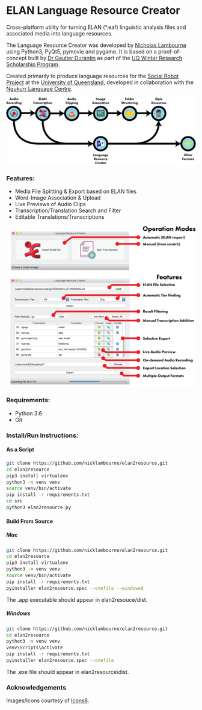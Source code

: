 # ELAN Language Resource Creator
Cross-platform utility for turning ELAN (*.eaf) linguistic analysis files and associated media into language resources.

The Language Resource Creator was developed by [Nicholas Lambourne](https://ndl.im) using Python3, PyQt5, pymovie and pygame. 
It is based on a proof-of-concept built by [Dr Gautier Durantin](http://gdurantin.com/) as part of the [UQ Winter Research Scholarship Program](https://employability.uq.edu.au/winter-research).

Created primarily to produce language resources for the [Social Robot Project](http://www.itee.uq.edu.au/cis/opal/ngukurr) at the [University of Queensland](https://uq.edu.au), developed in collaboration with the [Ngukurr Language Centre](http://www.ngukurrlc.org.au/).

![Process](docs/img/process-flow.png)

### Features:
- Media File Splitting & Export based on ELAN files
- Word-Image Association & Upload
- Live Previews of Audio Clips
- Transcription/Translation Search and Filter
- Editable Translations/Transcriptions

![Features](docs/img/features.png)

### Requirements:
- Python 3.6
- Git

### Install/Run Instructions:
#### As a Script
```bash
git clone https://github.com/nicklambourne/elan2resource.git
cd elan2resource
pip3 install virtualenv
python3 -m venv venv
source venv/bin/activate
pip install -r requirements.txt
cd src
python3 elan2resource.py
```

#### Build From Source
##### Mac
```bash
git clone https://github.com/nicklambourne/elan2resource.git
cd elan2resource
pip3 install virtualenv
python3 -m venv venv
source venv/bin/activate
pip install -r requirements.txt
pyinstaller elan2resource.spec --onefile --windowed 
```
The .app executable should appear in elan2resouce/dist.

##### Windows
```bash
git clone https://github.com/nicklambourne/elan2resource.git
cd elan2resource
python3 -m venv venv
venv\Scripts\activate
pip install -r requirements.txt
pyinstaller elan2resource.spec --onefile
```
The .exe file should appear in elan2resource\dist.

### Acknowledgements
Images/Icons courtesy of [Icons8](https://icons8.com/icon/set/play/color).
